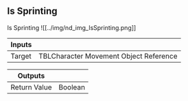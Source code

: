 ## Is Sprinting
Is Sprinting
![[../img/nd_img_IsSprinting.png]]

|Inputs||
|--|--|
| Target | TBLCharacter Movement Object Reference |

|Outputs||
|--|--|
| Return Value | Boolean |
